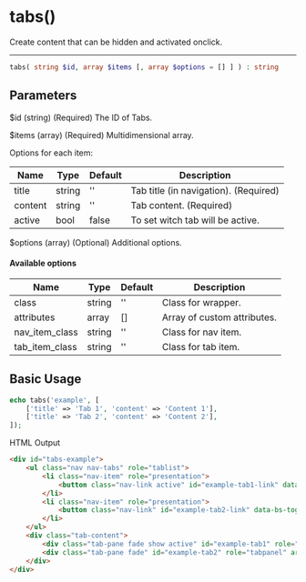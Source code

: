 # tabs()

Create content that can be hidden and activated onclick.

---

```php {.function-name}
tabs( string $id, array $items [, array $options = [] ] ) : string
```

## Parameters

$id (string) (Required) The ID of Tabs.

$items (array) (Required) Multidimensional array.

Options for each item:

| Name    | Type   | Default | Description                           |
|---------|--------|---------|---------------------------------------|
| title   | string | ''      | Tab title (in navigation). (Required) |
| content | string | ''      | Tab content. (Required)               |
| active  | bool   | false   | To set witch tab will be active.      |

$options (array) (Optional) Additional options.

#### Available options

| Name           | Type   | Default | Description                 |
|----------------|--------|---------|-----------------------------|
| class          | string | ''      | Class for wrapper.          |
| attributes     | array  | []      | Array of custom attributes. |
| nav_item_class | string | ''      | Class for nav item.         |
| tab_item_class | string | ''      | Class for tab item.         |

## Basic Usage

```php
echo tabs('example', [
    ['title' => 'Tab 1', 'content' => 'Content 1'],
    ['title' => 'Tab 2', 'content' => 'Content 2'],
]);
```

<span class="html-output">HTML Output</span>

```html
<div id="tabs-example">
    <ul class="nav nav-tabs" role="tablist">
        <li class="nav-item" role="presentation">
            <button class="nav-link active" id="example-tab1-link" data-bs-toggle="tab" data-bs-target="#example-tab1" type="button" role="tab" aria-controls="example-tab1">Tab 1</button>
        </li>
        <li class="nav-item" role="presentation">
            <button class="nav-link" id="example-tab2-link" data-bs-toggle="tab" data-bs-target="#example-tab2" type="button" role="tab" aria-controls="example-tab2">Tab 2</button>
        </li>
    </ul>
    <div class="tab-content">
        <div class="tab-pane fade show active" id="example-tab1" role="tabpanel" aria-labelledby="example-tab1-link">Content 1</div>
        <div class="tab-pane fade" id="example-tab2" role="tabpanel" aria-labelledby="example-tab2-link">Content 2</div>
    </div>
</div>
```
